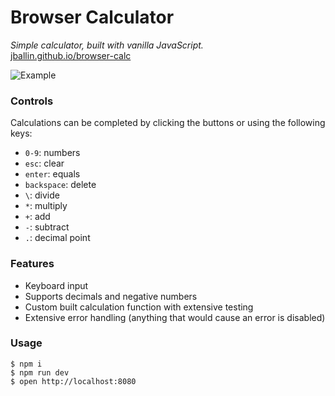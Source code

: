 # Browser Calculator

*Simple calculator, built with vanilla JavaScript.*
<br>
[jballin.github.io/browser-calc](https://jballin.github.io/browser-calc)

![Example](screenshots/example.gif)

### Controls

Calculations can be completed by clicking the buttons or using the following keys:

* `0-9`: numbers
* `esc`: clear
* `enter`: equals
* `backspace`: delete
* `\`: divide
* `*`: multiply
* `+`: add
* `-`: subtract
* `.`: decimal point

### Features
* Keyboard input
* Supports decimals and negative numbers
* Custom built calculation function with extensive testing
* Extensive error handling (anything that would cause an error is disabled)

### Usage

```
$ npm i
$ npm run dev
$ open http://localhost:8080
```
